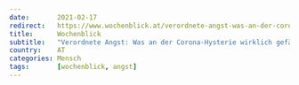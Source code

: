 ```yaml
---
date:       2021-02-17
redirect:   https://www.wochenblick.at/verordnete-angst-was-an-der-corona-hysterie-wirklich-gefaehrlich-ist/
title:      Wochenblick
subtitle:   "Verordnete Angst: Was an der Corona-Hysterie wirklich gefährlich ist"
country:    AT
categories: Mensch
tags:       [wochenblick, angst]
---
```

